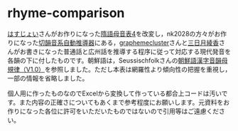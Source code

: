 # rhyme-comparison

[はすじょい](https://twitter.com/sosoBOTpi)さんがお作りになった[隋語母音表4](https://sozysozbot.github.io/zyegnio_xrynmu/%E9%9A%8B%E8%AA%9E%E6%AF%8D%E9%9F%B3%E8%A1%A84_.html)を改変し，nk2028の方々がお作りになった[切韻音系自動推導器](https://nk2028.shn.hk/qieyun-autoderiver/)にある，[graphemecluster](https://twitter.com/graphemecluster)さんと[三日月綾香](https://twitter.com/ayaka4f)さんがお書きになった普通話と広州話を推導する程序に従って対応する現代発音を各韻の下に付したものです。朝鮮語は，Seussischfolkさんの[朝鮮語漢字音韻母規律（V1.0）](https://zhuanlan.zhihu.com/p/533405769)を参照しました。ただし本表は網羅性より傾向性の把握を重視し，一部の情報を省略しました。

個人用に作ったものなのでExcelから変換して作っている都合上コードは汚いです。また内容の正確さについてもあくまで参考程度にお願いします。元資料をお作りになった各位に許可をいただいたものではないので引用等はご遠慮ください。

